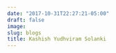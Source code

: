 ```yaml
---
date: "2017-10-31T22:27:21-05:00"
draft: false
image:
slug: blogs
title: Kashish Yudhviram Solanki
---
```

